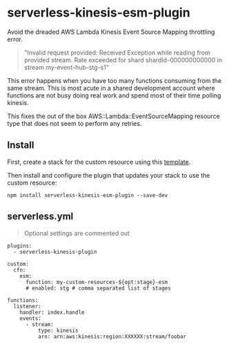 # serverless-kinesis-esm-plugin

Avoid the dreaded AWS Lambda Kinesis Event Source Mapping throttling error.

> "Invalid request provided: Received Exception while reading from provided stream. Rate exceeded for shard shardId-000000000000 in stream my-event-hub-stg-s1"

This error happens when you have too many functions consuming from the same stream. This is most acute in a shared development account where functions are not busy doing real work and spend most of their time polling kinesis.

This fixes the out of the box AWS::Lambda::EventSourceMapping resource type that does not seem to perform any retries.

## Install

First, create a stack for the custom resource using this [template](https://github.com/jgilbert01/serverless-kinesis-esm-plugin/tree/master/custom-resource).

Then install and configure the plugin that updates your stack to use the custom resource:

```
npm install serverless-kinesis-esm-plugin --save-dev
```

## serverless.yml

> Optional settings are commented out

```
plugins:
  - serverless-kinesis-plugin

custom:
  cfn:
    esm: 
      function: my-custom-resources-${opt:stage}-esm
      # enabled: stg # comma separated list of stages

functions:
  listener:
    handler: index.handle
    events:
      - stream:
          type: kinesis
          arn: arn:aws:kinesis:region:XXXXXX:stream/foobar
```
